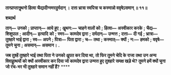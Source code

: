 **तान्प्राप्तानॢथनो हित्वा चैद्यादीन्स्मरदुर्मदान् ।** **दत्ता भ्रात्रा स्वपित्रा च कस्मान्नो ववृषेऽसमान् ॥ ११॥** 

**शब्दार्थ** 

**तान्—** **उनको** **; प्राप्तान्—** **आये हुए** **; अॢथन:—** **चाहने वालों को** **; हित्वा—** **अस्वीकार करके** **; चैद्य—** **शिशुपाल** **; आदीन्—** **इत्यादि** **को** **; स्मर—** **कामदेव द्वारा** **; दर्मदान्—** **उन्मत्त** **; दत्ता—** **दी गई** **; भ्रात्रा—** **तुश्हारे भाई द्वारा** **; स्व—** **अपने** **; पित्रा—** **पिता द्वारा** **; च—** **तथा** **; कस्मात्—** **क्यों** **; न:—** **हमको** **; ववृषे—** **तुमने चुना** **; असमान्—** **असमान।** **.** 

**जब तुश्हें तुश्हारे भाई तथा पिता ने उनको अॢपत कर दिया था, तो फिर तुमने चेदि के राजा** **तथा उन अन्य विवाहाॢथयों को क्यों अस्वीकार कर दिया जो कामदेव द्वारा उन्मत्त हुए तुश्हारे** **समक्ष खड़े थे? तुमने हमें क्यों चुना जो रंच-भर भी तुश्हारे समान नहीं हैं?** **** 